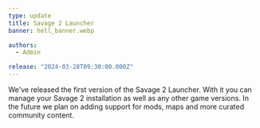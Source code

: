 ```yaml
---
type: update
title: Savage 2 Launcher
banner: hell_banner.webp

authors:
  - Admin

release: "2024-03-28T09:30:00.000Z"
---
```


We've released the first version of the Savage 2 Launcher. With it you can manage your Savage 2 installation as well as any other game versions. In the future we plan on adding support for mods, maps and more curated community content.
